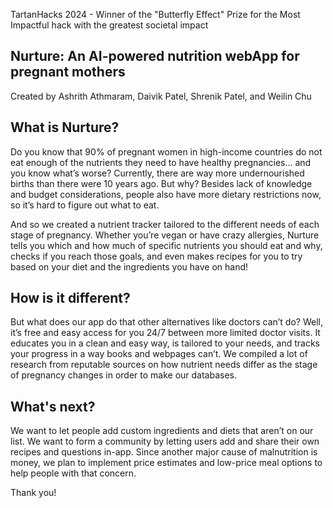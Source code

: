TartanHacks 2024 - Winner of the "Butterfly Effect" Prize for the Most Impactful hack with the greatest societal impact
## Nurture: An AI-powered nutrition webApp for pregnant mothers

Created by Ashrith Athmaram, Daivik Patel, Shrenik Patel, and Weilin Chu 

## What is Nurture?

Do you know that 90% of pregnant women in high-income countries do not eat enough of the nutrients they need to have healthy pregnancies… and you know what’s worse? Currently, there are way more undernourished births than there were 10 years ago. But why? Besides lack of knowledge and budget considerations, people also have more dietary restrictions now, so it’s hard to figure out what to eat. 

And so we created a nutrient tracker tailored to the different needs of each stage of pregnancy. Whether you’re vegan or have crazy allergies, Nurture tells you which and how much of specific nutrients you should eat and why, checks if you reach those goals, and even makes recipes for you to try based on your diet and the ingredients you have on hand!

## How is it different?

But what does our app do that other alternatives like doctors can’t do? Well, it’s free and easy access for you 24/7 between more limited doctor visits. It educates you in a clean and easy way, is tailored to your needs, and tracks your progress in a way books and webpages can’t. We compiled a lot of research from reputable sources on how nutrient needs differ as the stage of pregnancy changes in order to make our databases.

## What's next?

We want to let people add custom ingredients and diets that aren’t on our list. We want to form a community by letting users add and share their own recipes and questions in-app. Since another major cause of malnutrition is money, we plan to implement price estimates and low-price meal options to help people with that concern.

Thank you!
